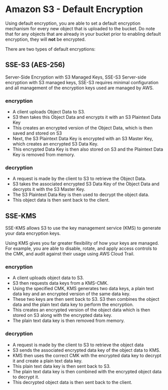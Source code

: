 # Amazon S3 - Default Encryption

Using default encryption, you are able to set a default encryption mechanism for every new object that is uploaded to the bucket. Do note that for any objects that are already in your bucket prior to enabling default encryption, they will **not** be encrypted.

There are two types of default encryptions:


## SSE-S3 (AES-256)

Server-Side Encryption with S3 Managed Keys, SSE-S3 Server-side encryption with S3 managed keys, SSE-S3 requires minimal configuration and all management of the encryption keys used are managed by AWS.

### encryption
- A client uploads Object Data to S3.
- S3 then takes this Object Data and encrypts it with an S3 Plaintext Data Key 
- This creates an encrypted version of the Object Data, which is then saved and stored on S3
- Next, the S3 Plaintext Data Key is encrypted with an S3 Master Key, which creates an encrypted S3 Data Key. 
- This encrypted Data Key is then also stored on S3 and the Plaintext Data Key is removed from memory.

### decryption
- A request is made by the client to S3 to retrieve the Object Data.
- S3 takes the associated encrypted S3 Data Key of the Object Data and decrypts it with the S3 Master Key.
- The S3 Plaintext Data Key is then used to decrypt the object data.
- This object data is then sent back to the client.

## SSE-KMS
SSE-KMS allows S3 to use the key management service (KMS) to generate your data encryption keys. 

Using KMS gives you far greater flexibility of how your keys are managed. For example, you are able to disable, rotate, and apply access controls to the CMK, and audit against their usage using AWS Cloud Trail.

### encryption
- A client uploads object data to S3.
- S3 then requests data keys from a KMS-CMK.
- Using the specified CMK, KMS generates two data keys, a plain text data key and an encrypted version of the same data key.
- These two keys are then sent back to S3. S3 then combines the object data and the plain text data key to perform the encryption.
- This creates an encrypted version of the object data which is then stored on S3 along with the encrypted data key.
- The plain text data key is then removed from memory.

### decryption
- A request is made by the client to S3 to retrieve the object data
- S3 sends the associated encrypted data key of the object data to KMS.
- KMS then uses the correct CMK with the encrypted data key to decrypt it and create a plain text data key.
- This plain text data key is then sent back to S3.
- The plain text data key is then combined with the encrypted object data to decrypt it.
- This decrypted object data is then sent back to the client.